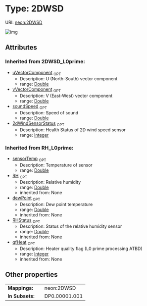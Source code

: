 
# Type: 2DWSD




URI: [neon:2DWSD](https://data.neonscience.org/2DWSD)


![img](http://yuml.me/diagram/nofunky;dir:TB/class/)

## Attributes


### Inherited from 2DWSD_L0prime:

 * [uVectorComponent](uVectorComponent.md)  <sub>OPT</sub>
    * Description: U (North-South) vector component
    * range: [Double](types/Double.md)
 * [vVectorComponent](vVectorComponent.md)  <sub>OPT</sub>
    * Description: V (East-West) vector component
    * range: [Double](types/Double.md)
 * [soundSpeed](soundSpeed.md)  <sub>OPT</sub>
    * Description: Speed of sound
    * range: [Double](types/Double.md)
 * [2dWindSensorStatus](2dWindSensorStatus.md)  <sub>OPT</sub>
    * Description: Health Status of 2D wind speed sensor
    * range: [Integer](types/Integer.md)

### Inherited from RH_L0prime:

 * [sensorTemp](sensorTemp.md)  <sub>OPT</sub>
    * Description: Temperature of sensor
    * range: [Double](types/Double.md)
 * [RH](RH.md)  <sub>OPT</sub>
    * Description: Relative humidity
    * range: [Double](types/Double.md)
    * inherited from: None
 * [dewPoint](dewPoint.md)  <sub>OPT</sub>
    * Description: Dew point temperature
    * range: [Double](types/Double.md)
    * inherited from: None
 * [RHStatus](RHStatus.md)  <sub>OPT</sub>
    * Description: Status of the relative humidity sensor
    * range: [Double](types/Double.md)
    * inherited from: None
 * [qfHeat](qfHeat.md)  <sub>OPT</sub>
    * Description: Heater quality flag (L0 prime processing ATBD)
    * range: [Integer](types/Integer.md)
    * inherited from: None

## Other properties

|  |  |  |
| --- | --- | --- |
| **Mappings:** | | neon:2DWSD |
| **In Subsets:** | | DP0.00001.001 |

